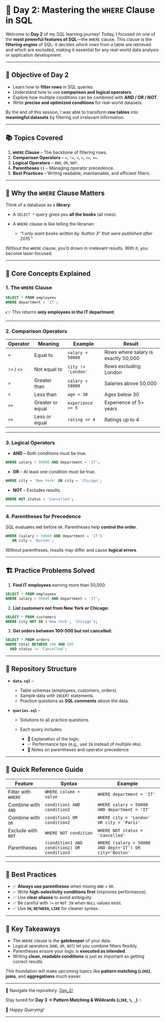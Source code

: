 # 📘 Day 2: Mastering the `WHERE` Clause in SQL

Welcome to **Day 2** of my SQL learning journey!
Today, I focused on one of the **most powerful features of SQL**—the `WHERE` clause. This clause is the **filtering engine** of SQL: it decides *which rows* from a table are retrieved and which are excluded, making it essential for any real-world data analysis or application development.

---

## 🎯 Objective of Day 2

* Learn how to **filter rows** in SQL queries.
* Understand how to use **comparison and logical operators**.
* Explore how multiple conditions can be combined with **AND / OR / NOT**.
* Write **precise and optimized conditions** for real-world datasets.

By the end of this session, I was able to transform **raw tables** into **meaningful datasets** by filtering out irrelevant information.

---

## 📚 Topics Covered

1. **`WHERE` Clause** – The backbone of filtering rows.
2. **Comparison Operators** – `=`, `!=`, `<`, `>`, `<=`, `>=`.
3. **Logical Operators** – `AND`, `OR`, `NOT`.
4. **Parentheses `()`** – Managing operator precedence.
5. **Best Practices** – Writing readable, maintainable, and efficient filters.

---

## 🧩 Why the `WHERE` Clause Matters

Think of a database as a **library**:

* A `SELECT *` query gives you **all the books** (all rows).
* A `WHERE` clause is like telling the librarian:

  * *“I only want books written by ‘Author X’ that were published after 2015.”*

Without the `WHERE` clause, you’d drown in irrelevant results. With it, you become laser-focused.

---

## 🧠 Core Concepts Explained

### 1. The `WHERE` Clause

```sql
SELECT * FROM employees
WHERE department = 'IT';
```

👉 This returns **only employees in the IT department**.

---

### 2. Comparison Operators

| Operator    | Meaning          | Example            | Result                              |
| ----------- | ---------------- | ------------------ | ----------------------------------- |
| `=`         | Equal to         | `salary = 50000`   | Rows where salary is exactly 50,000 |
| `!=` / `<>` | Not equal to     | `city != 'London'` | Rows excluding London               |
| `>`         | Greater than     | `salary > 50000`   | Salaries above 50,000               |
| `<`         | Less than        | `age < 30`         | Ages below 30                       |
| `>=`        | Greater or equal | `experience >= 5`  | Experience of 5+ years              |
| `<=`        | Less or equal    | `rating <= 4`      | Ratings up to 4                     |

---

### 3. Logical Operators

* **AND** – Both conditions must be true.

```sql
WHERE salary > 50000 AND department = 'IT';
```

* **OR** – At least one condition must be true.

```sql
WHERE city = 'New York' OR city = 'Chicago';
```

* **NOT** – Excludes results.

```sql
WHERE NOT status = 'Cancelled';
```

---

### 4. Parentheses for Precedence

SQL evaluates `AND` before `OR`. Parentheses help **control the order**.

```sql
WHERE (salary > 50000 AND department = 'IT')
   OR city = 'Boston';
```

Without parentheses, results may differ and cause **logical errors**.

---

## 🏗️ Practice Problems Solved

1. **Find IT employees** earning more than 50,000:

```sql
SELECT * FROM employees
WHERE salary > 50000 AND department = 'IT';
```

2. **List customers not from New York or Chicago:**

```sql
SELECT * FROM customers
WHERE city NOT IN ('New York', 'Chicago');
```

3. **Get orders between 100–500 but not cancelled:**

```sql
SELECT * FROM orders
WHERE total BETWEEN 100 AND 500
  AND status != 'Cancelled';
```

---

## 📂 Repository Structure

* **`data.sql`** –

  * Table schemas (employees, customers, orders).
  * Sample data with `INSERT` statements.
  * Practice questions as **SQL comments** above the data.

* **`queries.sql`** –

  * Solutions to all practice questions.
  * Each query includes:

    * 📝 Explanation of the logic.
    * ✅ Performance tips (e.g., use `IN` instead of multiple `OR`s).
    * 👀 Notes on parentheses and operator precedence.

---

## 🚀 Quick Reference Guide

| Feature             | Syntax                                      | Example                                                 |
| ------------------- | ------------------------------------------- | ------------------------------------------------------- |
| Filter with `WHERE` | `WHERE column = value`                      | `WHERE department = 'IT'`                               |
| Combine with `AND`  | `condition1 AND condition2`                 | `WHERE salary > 50000 AND department = 'IT'`            |
| Combine with `OR`   | `condition1 OR condition2`                  | `WHERE city = 'London' OR city = 'Paris'`               |
| Exclude with `NOT`  | `WHERE NOT condition`                       | `WHERE NOT status = 'Cancelled'`                        |
| Parentheses         | `(condition1 AND condition2) OR condition3` | `WHERE (salary > 50000 AND dept='IT') OR city='Boston'` |

---

## 🧭 Best Practices

* ✅ **Always use parentheses** when mixing `AND` + `OR`.
* ✅ Write **high-selectivity conditions first** (improves performance).
* ✅ Use **clear aliases** to avoid ambiguity.
* ✅ Be careful with `!=` or `NOT IN` when `NULL` values exist.
* ✅ Use **`IN`, `BETWEEN`, `LIKE`** for cleaner syntax.

---

## 🙌 Key Takeaways

* The `WHERE` clause is the **gatekeeper** of your data.
* Logical operators (`AND`, `OR`, `NOT`) let you combine filters flexibly.
* Parentheses ensure your logic is **executed as intended**.
* Writing **clean, readable conditions** is just as important as getting correct results.

This foundation will make upcoming topics like **pattern matching (`LIKE`)**, **joins**, and **aggregations** much easier.

---

📁 Navigate the repository: [Day\_2/](./)

Stay tuned for **Day 3 → Pattern Matching & Wildcards (`LIKE`, `%`, `_`)** ✨

🚀 *Happy Querying!*

---
